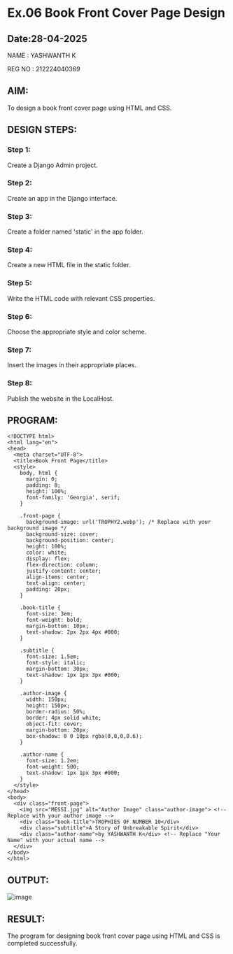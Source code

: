 # Ex.06 Book Front Cover Page Design
## Date:28-04-2025

NAME : YASHWANTH K

REG NO : 212224040369

## AIM:
To design a book front cover page using HTML and CSS.

## DESIGN STEPS:

### Step 1:
Create a Django Admin project.

### Step 2:
Create an app in the Django interface.

### Step 3:
Create a folder named 'static' in the app folder.

### Step 4:
Create a new HTML file in the static folder.

### Step 5:
Write the HTML code with relevant CSS properties.

### Step 6:
Choose the appropriate style and color scheme.

### Step 7:
Insert the images in their appropriate places.

### Step 8:
Publish the website in the LocalHost.

## PROGRAM:
```
<!DOCTYPE html>
<html lang="en">
<head>
  <meta charset="UTF-8">
  <title>Book Front Page</title>
  <style>
    body, html {
      margin: 0;
      padding: 0;
      height: 100%;
      font-family: 'Georgia', serif;
    }

    .front-page {
      background-image: url('TROPHY2.webp'); /* Replace with your background image */
      background-size: cover;
      background-position: center;
      height: 100%;
      color: white;
      display: flex;
      flex-direction: column;
      justify-content: center;
      align-items: center;
      text-align: center;
      padding: 20px;
    }

    .book-title {
      font-size: 3em;
      font-weight: bold;
      margin-bottom: 10px;
      text-shadow: 2px 2px 4px #000;
    }

    .subtitle {
      font-size: 1.5em;
      font-style: italic;
      margin-bottom: 30px;
      text-shadow: 1px 1px 3px #000;
    }

    .author-image {
      width: 150px;
      height: 150px;
      border-radius: 50%;
      border: 4px solid white;
      object-fit: cover;
      margin-bottom: 20px;
      box-shadow: 0 0 10px rgba(0,0,0,0.6);
    }

    .author-name {
      font-size: 1.2em;
      font-weight: 500;
      text-shadow: 1px 1px 3px #000;
    }
  </style>
</head>
<body>
  <div class="front-page">
    <img src="MESSI.jpg" alt="Author Image" class="author-image"> <!-- Replace with your author image -->
    <div class="book-title">TROPHIES OF NUMBER 10</div>
    <div class="subtitle">A Story of Unbreakable Spirit</div>
    <div class="author-name">by YASHWANTH K</div> <!-- Replace "Your Name" with your actual name -->
  </div>
</body>
</html>
```

## OUTPUT:
![image](https://github.com/user-attachments/assets/3258e1b5-ee53-48ae-87e7-80ba0b7767b3)


## RESULT:
The program for designing book front cover page using HTML and CSS is completed successfully.
